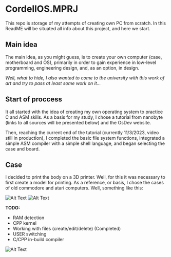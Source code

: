 # CordellOS.MPRJ
This repo is storage of my attempts of creating own PC from scratch. In this ReadME will be situated all info about this project, and here we start.

## Main idea 
The main idea, as you might guess, is to create your own computer (case, motherboard and OS), primarily in order to gain experience in low-level programming, engineering design, and, as an option, in design.

*Well, what to hide, I also wanted to come to the university with this work of art and try to pass at least some work on it...*

## Start of proccess
It all started with the idea of creating my own operating system to practice C and ASM skills. As a basis for my study, I chose a tutorial from nanobyte (links to all sources will be presented below) and the OsDev website.

Then, reaching the current end of the tutorial (currently 11/3/2023, video still in production), I completed the basic file system functions, integrated a simple ASM compiler with a simple shell language, and began selecting the case and board.

## Case
I decided to print the body on a 3D printer. Well, for this it was necessary to first create a model for printing.
As a reference, or basis, I chose the cases of old commodore and atari computers. Well, something like this:

![Alt Text](https://github.com/j1sk1ss/CordellOS.MPRJ/blob/main/covers/1_cover.png)
![Alt Text](https://github.com/j1sk1ss/CordellOS.MPRJ/blob/main/covers/2_cover.png)

**TODO:**

- RAM detection
- CPP kernel
- Working with files (create/edit/delete) (Completed)
- USER switching
- С/CPP in-build compiler

![Alt Text](https://github.com/j1sk1ss/CordellOS.MPRJ/blob/main/cover.png)
